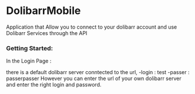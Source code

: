 # DolibarrMobile

Application that Allow you to connect to your dolibarr account and use Dolibarr Services through the API


### Getting Started: 

In the Login Page : 

there is a default dolibarr server conntected to the url,
  -login : test
  -passer : passerpasser
However you can enter the url of your own dolibarr server and enter the right login and password.
